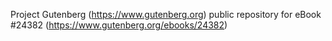 Project Gutenberg (https://www.gutenberg.org) public repository for eBook #24382 (https://www.gutenberg.org/ebooks/24382)
